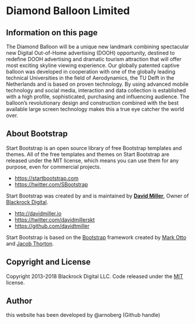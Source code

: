 # Diamond Balloon Limited

## Information on this page
The Diamond Balloon will be a unique new landmark combining spectacular new Digital Out-of-Home advertising (DOOH) opportunity, destined to redefine DOOH advertising and dramatic tourism attraction that will offer most exciting skyline viewing experience. Our globally patented captive balloon was developed in cooperation with one of the globally leading technical Universities in the field of Aerodynamics, the TU Delft in the Netherlands and is based on proven technology. By using advanced mobile technology and social media, interaction and data collection is established with a high profile, sophisticated, purchasing and influencing audience. The balloon’s revolutionary design and construction combined with the best available large screen technology makes this a true eye catcher the world over.

## About Bootstrap
Start Bootstrap is an open source library of free Bootstrap templates and themes. All of the free templates and themes on Start Bootstrap are released under the MIT license, which means you can use them for any purpose, even for commercial projects.

* https://startbootstrap.com
* https://twitter.com/SBootstrap

Start Bootstrap was created by and is maintained by **[David Miller](http://davidmiller.io/)**, Owner of [Blackrock Digital](http://blackrockdigital.io/).

* http://davidmiller.io
* https://twitter.com/davidmillerskt
* https://github.com/davidtmiller

Start Bootstrap is based on the [Bootstrap](http://getbootstrap.com/) framework created by [Mark Otto](https://twitter.com/mdo) and [Jacob Thorton](https://twitter.com/fat).

## Copyright and License

Copyright 2013-2018 Blackrock Digital LLC. Code released under the [MIT](https://github.com/BlackrockDigital/startbootstrap-grayscale/blob/gh-pages/LICENSE) license.

## Author
this website has been developed by @arnoberg (Github handle)
